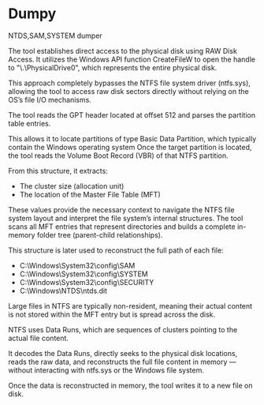 # Dumpy
NTDS,SAM,SYSTEM dumper

The tool establishes direct access to the physical disk using RAW Disk Access.
It utilizes the Windows API function CreateFileW to open the handle to "\\.\PhysicalDrive0", which represents the entire physical disk.

This approach completely bypasses the NTFS file system driver (ntfs.sys), allowing the tool to access raw disk sectors directly without relying on the OS’s file I/O mechanisms.

The tool reads the GPT header located at offset 512 and parses the partition table entries.

This allows it to locate partitions of type Basic Data Partition, which typically contain the Windows operating system
Once the target partition is located, the tool reads the Volume Boot Record (VBR) of that NTFS partition.

From this structure, it extracts:

- The cluster size (allocation unit)
- The location of the Master File Table (MFT)

These values provide the necessary context to navigate the NTFS file system layout and interpret the file system’s internal structures.
The tool scans all MFT entries that represent directories and builds a complete in-memory folder tree (parent-child relationships).

This structure is later used to reconstruct the full path of each file:
- C:\Windows\System32\config\SAM
- C:\Windows\System32\config\SYSTEM
- C:\Windows\System32\config\SECURITY
- C:\Windows\NTDS\ntds.dit

Large files in NTFS are typically non-resident, meaning their actual content is not stored within the MFT entry but is spread across the disk.

NTFS uses Data Runs, which are sequences of clusters pointing to the actual file content.

It decodes the Data Runs, directly seeks to the physical disk locations, reads the raw data, and reconstructs the full file content in memory — without interacting with ntfs.sys or the Windows file system.

Once the data is reconstructed in memory, the tool writes it to a new file on disk.
